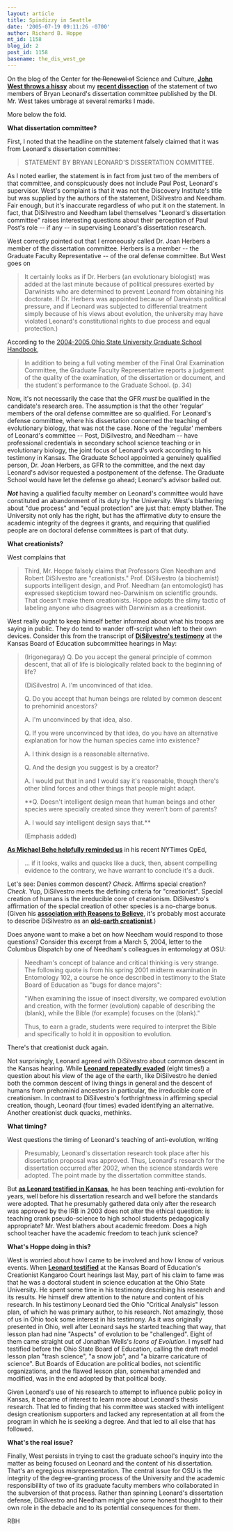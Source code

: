 ```yaml
---
layout: article
title: Spindizzy in Seattle
date: '2005-07-19 09:11:26 -0700'
author: Richard B. Hoppe
mt_id: 1158
blog_id: 2
post_id: 1158
basename: the_dis_west_ge
---
```

On the blog of the Center for ~~the Renewal of~~ Science and Culture, [**John West throws a hissy**](http://www.evolutionnews.org/index.php?title=darwinists_continue_smear_campaign_again&amp;more=1&amp;c=1&amp;tb=1&amp;pb=1) about my [**recent dissection**](/archives/2005/07/di-spins-leonar.html) of the statement of two members of Bryan Leonard's dissertation committee published by the DI.  Mr. West takes umbrage at several remarks I made.

More below the fold.

**What dissertation committee?**

First, I noted that the headline on the statement falsely claimed that it was from Leonard's dissertation committee:

> STATEMENT BY BRYAN LEONARD'S DISSERTATION COMMITTEE.

As I noted earlier, the statement is in fact from just two of the members of that committee, and conspicuously does not include Paul Post, Leonard's supervisor.  West's complaint is that it was not the Discovery Institute's title but was supplied by the authors of the statement, DiSilvestro and Needham.  Fair enough, but it's inaccurate regardless of who put it on the statement.  In fact, that DiSilvestro and Needham label themselves "Leonard's dissertation committee" raises interesting questions about their perception of Paul Post's role -- if any -- in supervising Leonard's dissertation research.

West correctly pointed out that I erroneously called Dr. Joan Herbers a member of the dissertation committee.  Herbers is a member -- the Graduate Faculty Representative -- of the oral defense committee.  But West goes on

> It certainly looks as if Dr. Herbers (an evolutionary biologist) was added at the last minute because of political pressures exerted by Darwinists who are determined to prevent Leonard from obtaining his doctorate. If Dr. Herbers was appointed because of Darwinsts political pressure, and if Leonard was subjected to differential treatment simply because of his views about evolution, the university may have violated Leonard's constitutional rights to due process and equal protection.)

According to the [2004-2005 Ohio State University Graduate School Handbook](http://www.gradsch.ohio-state.edu/Depo/PDF/Handbook/Handbook.pdf),

> In addition to being a full voting member of the Final Oral Examination Committee, the Graduate Faculty Representative reports a judgement of the quality of the examination, of the dissertation or document, and the student's performance to the Graduate School.  (p. 34)

Now, it's not necessarily the case that the GFR _must_ be qualified in the candidate's research area.  The assumption is that the other 'regular' members of the oral defense committee are so qualified.  For Leonard's defense committee, where his dissertation concerned the teaching of evolutionary biology, that was not the case.  None of the 'regular' members of Leonard's committee -- Post, DiSilvestro, and Needham -- have professional credentials in secondary school science teaching or in evolutionary biology, the joint focus of Leonard's work according to his testimony in Kansas.  The Graduate School appointed a genuinely qualified person, Dr. Joan Herbers, as GFR to the committee, and the next day Leonard's advisor requested a postponement of the defense.  The Graduate School would have let the defense go ahead; Leonard's advisor bailed out.

**_Not_** having a qualified faculty member on Leonard's committee would have constituted an abandonment of its duty by the University.  West's blathering about "due process" and "equal protection" are just that: empty blather.  The University not only has the right, but has the affirmative _duty_ to ensure the academic integrity of the degrees it grants, and requiring that qualified people are on doctoral defense committees is part of that duty.

**What creationists?**

West complains that 

> Third, Mr. Hoppe falsely claims that Professors Glen Needham and Robert DiSilvestro are "creationists." Prof. DiSilvestro (a biochemist) supports intelligent design, and Prof. Needham (an entomologist) has expressed skepticism toward neo-Darwinism on scientific grounds. That doesn't make them creationists. Hoppe adopts the slimy tactic of labeling anyone who disagrees with Darwinism as a creationist.


West really ought to keep himself better informed about what his troops are saying in public.  They do tend to wander off-script when left to their own devices.  Consider this from the transcript of [**DiSilvestro's testimony**](http://www.talkorigins.org/faqs/kansas/kangaroo4.html#p2055) at the Kansas Board of Education subcommittee hearings in May:

> (Irigonegaray) Q. Do you accept the general principle of common descent, that all of life is biologically related back to the beginning of life?
> 
> (DiSilvestro) A. I'm unconvinced of that idea.
> 
> Q. Do you accept that human beings are related by common descent to prehominid ancestors?
> 
> A. I'm unconvinced by that idea, also.
> 
> Q. If you were unconvinced by that idea, do you have an alternative explanation for how the human species came into existence?
> 
> A. I think design is a reasonable alternative.
> 
> Q. And the design you suggest is by a creator?
> 
> A. I would put that in and I would say it's reasonable, though there's other blind forces and other things that people might adapt.
> 
> **Q. Doesn't intelligent design mean that human beings and other species were specially created since they weren't born of parents?
> 
> A. I would say intelligent design says that.**
> 
> (Emphasis added)

[**As Michael Behe helpfully reminded us**](http://www.nytimes.com/2005/02/07/opinion/07behe.html?ex=1265518800&amp;en=b530716e1f96e7ba&amp;ei=5090&amp;partner=rssuserland) in his recent NYTimes OpEd, 

> ... if it looks, walks and quacks like a duck, then, absent compelling evidence to the contrary, we have warrant to conclude it's a duck.

Let's see:  Denies common descent?  _Check_.  Affirms special creation?  _Check_.  Yup, DiSilvestro meets the defining criteria for "creationist".  Special creation of humans is the irreducible core of creationism.  DiSilvestro's affirmation of the special creation of other species is a no-charge bonus.  (Given his [**association with Reasons to Believe**](http://www.reasons.org/about/index.shtml), it's probably most accurate to describe DiSilvestro as an [**old-earth creationist**](http://www.ncseweb.org/resources/articles/9213_the_creationevolution_continu_12_7_2000.asp).)  

Does anyone want to make a bet on how Needham would respond to those questions?  Consider this excerpt from a March 5, 2004, letter to the Columbus Dispatch by one of Needham's colleagues in entomology at OSU:

> Needham's concept of balance and critical thinking is very strange. The following quote is from his spring 2001 midterm examination in Entomology 102, a course he once described in testimony to the State Board of Education as "bugs for dance majors": 
> 
> "When examining the issue of insect diversity, we compared evolution and creation, with the former (evolution) capable of describing the (blank), while the Bible (for example) focuses on the (blank)." 
> 
> Thus, to earn a grade, students were required to interpret the Bible and specifically to hold it in opposition to evolution.

There's that creationist duck again.

Not surprisingly, Leonard agreed with DiSilvestro about common descent in the Kansas hearing.  While [**Leonard repeatedly evaded**](http://www.talkorigins.org/faqs/kansas/kangaroo5.html#p2181) (eight times!) a question about his view of the age of the earth, like DiSilvestro he denied both the common descent of living things in general and the descent of humans from prehominid ancestors in particular, the irreducible core of creationism.  In contrast to DiSilvestro's forthrightness in affirming special creation, though, Leonard (four times) evaded identifying an alternative.  Another creationist duck quacks, methinks.

**What timing?**

West questions the timing of Leonard's teaching of anti-evolution, writing

> Presumably, Leonard's dissertation research took place after his dissertation proposal was approved. Thus, Leonard's research for the dissertation occurred after 2002, when the science standards were adopted. The point made by the dissertation committee stands.

But [**as Leonard testified in Kansas**](http://www.talkorigins.org/faqs/kansas/kangaroo5.html#p2112), he has been teaching anti-evolution for years, well before his dissertation research and well before the standards were adopted.  That he presumably gathered data only after the research was approved by the IRB in 2003 does not alter the ethical question: is teaching crank pseudo-science to high school students pedagogically appropriate?  Mr. West blathers about academic freedom.  Does a high school teacher have the academic freedom to teach junk science?

**What's Hoppe doing in this?**

West is worried about how I came to be involved and how I know of various events.  When [**Leonard testified**](http://www.talkorigins.org/faqs/kansas/kangaroo5.html#p2093) at the Kansas Board of Education's Creationist Kangaroo Court hearings last May, part of his claim to fame was that he was a doctoral student in science education at the Ohio State University.  He spent some time in his testimony describing his research and its results.  He himself drew attention to the nature and content of his research.  In his testimony Leonard tied the Ohio "Critical Analysis" lesson plan, of which he was primary author, to his research.  Not amazingly, those of us in Ohio took some interest in his testimony.  As it was originally presented in Ohio, well after Leonard says he started teaching that way, that lesson plan had nine "Aspects" of evolution to be "challenged".  Eight of them came straight out of Jonathan Wells's _Icons of Evolution_.  I myself had testified before the Ohio State Board of Education, calling the draft model lesson plan "trash science", "a snow job", and "a bizarre caricature of science".  But Boards of Education are political bodies, not scientific organizations, and the flawed lesson plan, somewhat amended and modified, was in the end adopted by that political body.

Given Leonard's use of his research to attempt to influence public policy in Kansas, it became of interest to learn more about Leonard's thesis research.  That led to finding that his committee was stacked with intelligent design creationism supporters and lacked any representation at all from the program in which he is seeking a degree.  And that led to all else that has followed.

**What's the real issue?**

Finally, West persists in trying to cast the graduate school's inquiry into the matter as being focused on Leonard and the content of his dissertation.  That's an egregious misrepresentation.  The central issue for OSU is the integrity of the degree-granting process of the University and the academic responsibililty of two of its graduate faculty members who collaborated in the subversion of that process.  Rather than spinning Leonard's dissertation defense, DiSilvestro and Needham might give some honest thought to their own role in the debacle and to its potential consequences for them.

RBH

